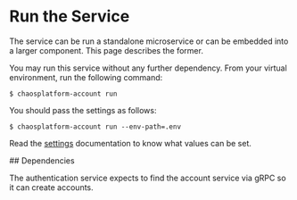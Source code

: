 # Run the Service

The service can be run a standalone microservice or can be embedded into
a larger component. This page describes the former.

You may run this service without any further dependency. From your virtual
environment, run the following command:

```
$ chaosplatform-account run
```

You should pass the settings as follows:


```
$ chaosplatform-account run --env-path=.env
```

Read the [settings][] documentation to know what values can be set.

[settings]: ./settings.md


## Dependencies

The authentication service expects to find the account service via gRPC so it
can create accounts.

